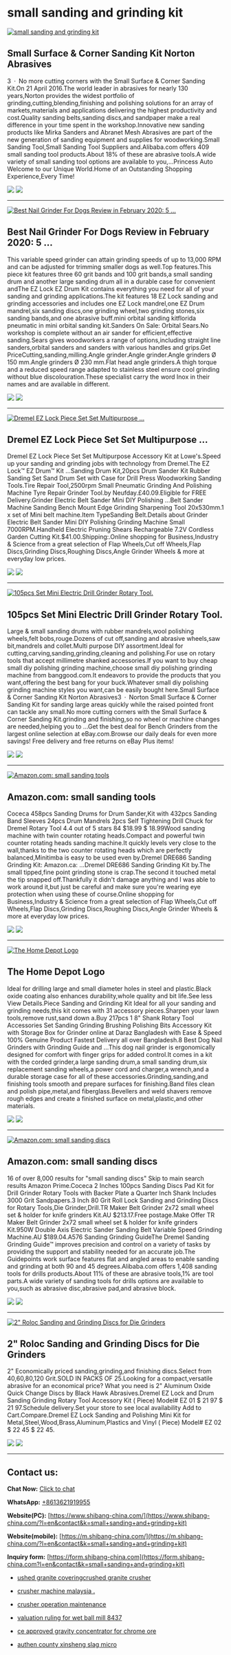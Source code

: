 # small sanding and grinding kit

<a href="https://swt.shibang-china.com/?l=en&img&k=small+sanding+and+grinding+kit" target="_blank">![small sanding and grinding kit](http://static.shibang-china.com/all-800x300/1343.jpg)</a>

## Small Surface &amp; Corner Sanding Kit Norton Abrasives
3&ensp;&#0183;&ensp;No more cutting corners with the Small Surface &amp; Corner Sanding Kit.On 21 April 2016.The world leader in abrasives for nearly 130 years,Norton provides the widest portfolio of grinding,cutting,blending,finishing and polishing solutions for an array of markets,materials and applications delivering the highest productivity and cost.Quality sanding belts,sanding discs,and sandpaper make a real difference in your time spent in the workshop.Innovative new sanding products like Mirka Sanders and Abranet Mesh Abrasives are part of the new generation of sanding equipment and supplies for woodworking.Small Sanding Tool,Small Sanding Tool Suppliers and.Alibaba.com offers 409 small sanding tool products.About 18% of these are abrasive tools.A wide variety of small sanding tool options are available to you,…Princess Auto Welcome to our Unique World.Home of an Outstanding Shopping Experience,Every Time!


<a href="https://whatsapp.shibangsoft.com/WhatsApp.php" target="_blank" title="WhatsApp">![](http://static.shibang-china.com/icon/whatsapp.png)</a> <a href="https://swt.shibang-china.com/?l=en&icon&k=small+sanding+and+grinding+kit" target="_blank">![](http://static.shibang-china.com/icon/chat-en.png)</a>

---

<a href="https://swt.shibang-china.com/?l=en&img&k=small+sanding+and+grinding+kit" target="_blank">![Best Nail Grinder For Dogs Review in February 2020: 5 …](http://static.shibang-china.com/all-800x300/93.jpg)</a>

## Best Nail Grinder For Dogs Review in February 2020: 5 …
This variable speed grinder can attain grinding speeds of up to 13,000 RPM and can be adjusted for trimming smaller dogs as well.Top features.This piece kit features three 60 grit bands and 100 grit bands,a small sanding drum and another large sanding drum all in a durable case for convenient andThe EZ Lock EZ Drum Kit contains everything you need for all of your sanding and grinding applications.The kit features 18 EZ Lock sanding and grinding accessories and includes one EZ Lock mandrel,one EZ Drum mandrel,six sanding discs,one grinding wheel,two grinding stones,six sanding bands,and one abrasive buff.mini orbital sanding kitflorida pneumatic in mini orbital sanding kit.Sanders On Sale: Orbital Sears.No workshop is complete without an air sander for efficient,effective sanding.Sears gives woodworkers a range of options,including straight line sanders,orbital sanders and sanders with various handles and grips.Get PriceCutting,sanding,milling.Angle grinder.Angle grinder.Angle grinders &#216; 150 mm.Angle grinders &#216; 230 mm.Flat head angle grinders.A thigh torque and a reduced speed range adapted to stainless steel ensure cool grinding without blue discolouration.These specialist carry the word Inox in their names and are available in different.


<a href="https://whatsapp.shibangsoft.com/WhatsApp.php" target="_blank" title="WhatsApp">![](http://static.shibang-china.com/icon/whatsapp.png)</a> <a href="https://swt.shibang-china.com/?l=en&icon&k=small+sanding+and+grinding+kit" target="_blank">![](http://static.shibang-china.com/icon/chat-en.png)</a>

---

<a href="https://swt.shibang-china.com/?l=en&img&k=small+sanding+and+grinding+kit" target="_blank">![Dremel EZ Lock Piece Set Set Multipurpose …](http://static.shibang-china.com/all-800x300/1170.jpg)</a>

## Dremel EZ Lock Piece Set Set Multipurpose …
Dremel EZ Lock Piece Set Set Multipurpose Accessory Kit at Lowe's.Speed up your sanding and grinding jobs with technology from Dremel.The EZ Lock™ EZ Drum™ Kit …Sanding Drum Kit,20pcs Drum Sander Kit Rubber Sanding Set Sand Drum Set with Case for Drill Press Woodworking Sanding Tools.Tire Repair Tool,2500rpm Small Pneumatic Grinding And Polishing Machine Tyre Repair Grinder Tool.by Neufday.&#163;40.09.Eligible for FREE Delivery.Grinder Electric Belt Sander Mini DIY Polishing …Belt Sander Machine Sanding Bench Mount Edge Grinding Sharpening Tool 20x530mm.1 x set of Mini belt machine.Item TypeSanding Belt.Details about Grinder Electric Belt Sander Mini DIY Polishing Grinding Machine Small 7000RPM.Handheld Electric Pruning Shears Rechargeable 7.2V Cordless Garden Cutting Kit.$41.00.Shipping:.Online shopping for Business,Industry &amp; Science from a great selection of Flap Wheels,Cut off Wheels,Flap Discs,Grinding Discs,Roughing Discs,Angle Grinder Wheels &amp; more at everyday low prices.


<a href="https://whatsapp.shibangsoft.com/WhatsApp.php" target="_blank" title="WhatsApp">![](http://static.shibang-china.com/icon/whatsapp.png)</a> <a href="https://swt.shibang-china.com/?l=en&icon&k=small+sanding+and+grinding+kit" target="_blank">![](http://static.shibang-china.com/icon/chat-en.png)</a>

---

<a href="https://swt.shibang-china.com/?l=en&img&k=small+sanding+and+grinding+kit" target="_blank">![105pcs Set Mini Electric Drill Grinder Rotary Tool.](http://static.shibang-china.com/all-800x300/755.jpg)</a>

## 105pcs Set Mini Electric Drill Grinder Rotary Tool.
Large &amp; small sanding drums with rubber mandrels,wool polishing wheels,felt bobs,rouge.Dozens of cut off,sanding and abrasive wheels,saw bit,mandrels and collet.Multi purpose DIY assortment.Ideal for cutting,carving,sanding,grinding,cleaning and polishing.For use on rotary tools that accept millimetre shanked accessories.If you want to buy cheap small diy polishing grinding machine,choose small diy polishing grinding machine from banggood.com.It endeavors to provide the products that you want,offering the best bang for your buck.Whatever small diy polishing grinding machine styles you want,can be easily bought here.Small Surface &amp; Corner Sanding Kit Norton Abrasives3&ensp;&#0183;&ensp;Norton Small Surface &amp; Corner Sanding Kit for sanding large areas quickly while the raised pointed front can tackle any small.No more cutting corners with the Small Surface &amp; Corner Sanding Kit.grinding and finishing,so no wheel or machine changes are needed,helping you to …Get the best deal for Bench Grinders from the largest online selection at eBay.com.Browse our daily deals for even more savings! Free delivery and free returns on eBay Plus items!


<a href="https://whatsapp.shibangsoft.com/WhatsApp.php" target="_blank" title="WhatsApp">![](http://static.shibang-china.com/icon/whatsapp.png)</a> <a href="https://swt.shibang-china.com/?l=en&icon&k=small+sanding+and+grinding+kit" target="_blank">![](http://static.shibang-china.com/icon/chat-en.png)</a>

---

<a href="https://swt.shibang-china.com/?l=en&img&k=small+sanding+and+grinding+kit" target="_blank">![Amazon.com: small sanding tools](http://static.shibang-china.com/all-800x300/1461.jpg)</a>

## Amazon.com: small sanding tools
Coceca 458pcs Sanding Drums for Drum Sander,Kit with 432pcs Sanding Band Sleeves 24pcs Drum Mandrels 2pcs Self Tightening Drill Chuck for Dremel Rotary Tool 4.4 out of 5 stars 84 $18.99 $ 18.99Wood sanding machine with twin counter rotating heads.Compact and powerful twin counter rotating heads sanding machine.It quickly levels very close to the wall,thanks to the two counter rotating heads which are perfectly balanced,Minitimba is easy to be used even by.Dremel DRE686 Sanding Grinding Kit: Amazon.ca: …Dremel DRE686 Sanding Grinding Kit by.The small tipped,fine point grinding stone is crap.The second it touched metal the tip snapped off.Thankfully it didn't damage anything and I was able to work around it,but just be careful and make sure you're wearing eye protection when using these of course.Online shopping for Business,Industry &amp; Science from a great selection of Flap Wheels,Cut off Wheels,Flap Discs,Grinding Discs,Roughing Discs,Angle Grinder Wheels &amp; more at everyday low prices.


<a href="https://whatsapp.shibangsoft.com/WhatsApp.php" target="_blank" title="WhatsApp">![](http://static.shibang-china.com/icon/whatsapp.png)</a> <a href="https://swt.shibang-china.com/?l=en&icon&k=small+sanding+and+grinding+kit" target="_blank">![](http://static.shibang-china.com/icon/chat-en.png)</a>

---

<a href="https://swt.shibang-china.com/?l=en&img&k=small+sanding+and+grinding+kit" target="_blank">![The Home Depot Logo](http://static.shibang-china.com/all-800x300/1251.jpg)</a>

## The Home Depot Logo
Ideal for drilling large and small diameter holes in steel and plastic.Black oxide coating also enhances durability,whole quality and bit life.See less View Details.Piece Sanding and Grinding Kit Ideal for all your sanding and grinding needs,this kit comes with 31 accessory pieces.Sharpen your lawn tools,remove rust,sand down a.Buy 217pcs 1 8&quot; Shank Rotary Tool Accessories Set Sanding Grinding Brushing Polishing Bits Accessory Kit with Storage Box for Grinder online at Daraz Bangladesh with Ease &amp; Speed 100% Genuine Product Fastest Delivery all over Bangladesh.8 Best Dog Nail Grinders with Grinding Guide and …This dog nail grinder is ergonomically designed for comfort with finger grips for added control.It comes in a kit with the corded grinder,a large sanding drum,a small sanding drum,six replacement sanding wheels,a power cord and charger,a wrench,and a durable storage case for all of these accessories.Grinding,sanding,and finishing tools smooth and prepare surfaces for finishing.Band files clean and polish pipe,metal,and fiberglass.Bevellers and weld shavers remove rough edges and create a finished surface on metal,plastic,and other materials.


<a href="https://whatsapp.shibangsoft.com/WhatsApp.php" target="_blank" title="WhatsApp">![](http://static.shibang-china.com/icon/whatsapp.png)</a> <a href="https://swt.shibang-china.com/?l=en&icon&k=small+sanding+and+grinding+kit" target="_blank">![](http://static.shibang-china.com/icon/chat-en.png)</a>

---

<a href="https://swt.shibang-china.com/?l=en&img&k=small+sanding+and+grinding+kit" target="_blank">![Amazon.com: small sanding discs](http://static.shibang-china.com/all-800x300/478.jpg)</a>

## Amazon.com: small sanding discs
16 of over 8,000 results for &quot;small sanding discs&quot; Skip to main search results Amazon Prime.Coceca 2 Inches 100pcs Sanding Discs Pad Kit for Drill Grinder Rotary Tools with Backer Plate a Quarter Inch Shank Includes 3000 Grit Sandpapers.3 Inch 80 Grit Roll Lock Sanding and Grinding Discs for Rotary Tools,Die Grinder,Drill.TR Maker Belt Grinder 2x72 small wheel set &amp; holder for knife grinders Kit.AU $213.17.Free postage.Make Offer TR Maker Belt Grinder 2x72 small wheel set &amp; holder for knife grinders Kit.950W Double Axis Electric Sander Sanding Belt Variable Speed Grinding Machine.AU $189.04.A576 Sanding Grinding GuideThe Dremel Sanding Grinding Guide™ improves precision and control on a variety of tasks by providing the support and stability needed for an accurate job.The Guidepoints work surface features flat and angled areas to enable sanding and grinding at both 90 and 45 degrees.Alibaba.com offers 1,408 sanding tools for drills products.About 11% of these are abrasive tools,1% are tool parts.A wide variety of sanding tools for drills options are available to you,such as abrasive disc,abrasive pad,and abrasive block.


<a href="https://whatsapp.shibangsoft.com/WhatsApp.php" target="_blank" title="WhatsApp">![](http://static.shibang-china.com/icon/whatsapp.png)</a> <a href="https://swt.shibang-china.com/?l=en&icon&k=small+sanding+and+grinding+kit" target="_blank">![](http://static.shibang-china.com/icon/chat-en.png)</a>

---

<a href="https://swt.shibang-china.com/?l=en&img&k=small+sanding+and+grinding+kit" target="_blank">![2&quot; Roloc Sanding and Grinding Discs for Die Grinders](http://static.shibang-china.com/all-800x300/1191.jpg)</a>

## 2&quot; Roloc Sanding and Grinding Discs for Die Grinders
2&quot; Economically priced sanding,grinding,and finishing discs.Select from 40,60,80,120 Grit.SOLD IN PACKS OF 25.Looking for a compact,versatile abrasive for an economical price? What you need is 2&quot; Aluminum Oxide Quick Change Discs by Black Hawk Abrasives.Dremel EZ Lock and Drum Sanding Grinding Rotary Tool Accessory Kit ( Piece) Model# EZ 01 $ 21 97 $ 21 97.Schedule delivery.Set your store to see local availability Add to Cart.Compare.Dremel EZ Lock Sanding and Polishing Mini Kit for Metal,Steel,Wood,Brass,Aluminum,Plastics and Vinyl ( Piece) Model# EZ 02 $ 22 45 $ 22 45.

<a href="https://whatsapp.shibangsoft.com/WhatsApp.php" target="_blank" title="WhatsApp">![](http://static.shibang-china.com/icon/whatsapp.png)</a> <a href="https://swt.shibang-china.com/?l=en&icon&k=small+sanding+and+grinding+kit" target="_blank">![](http://static.shibang-china.com/icon/chat-en.png)</a>

---
## Contact us:

**Chat Now:** [Click to chat](https://swt.shibang-china.com?l=en&contact&k=small+sanding+and+grinding+kit)

**WhatsApp:**  [+8613621919955](https://whatsapp.shibangsoft.com/WhatsApp.php)

**Website(PC):** [https://www.shibang-china.com/](https://www.shibang-china.com/?l=en&contact&k=small+sanding+and+grinding+kit)

**Website(mobile):** [https://m.shibang-china.com/](https://m.shibang-china.com/?l=en&contact&k=small+sanding+and+grinding+kit)

**Inquiry form:** [https://form.shibang-china.com](https://form.shibang-china.com?l=en&contact&k=small+sanding+and+grinding+kit)

* [ushed granite coveringcrushed granite crusher](../148/ushed%20granite%20coveringcrushed%20granite%20crusher.md)

* [crusher machine malaysia .](../143/crusher%20machine%20malaysia%20..md)

* [crusher operation maintenance](../148/crusher%20operation%20maintenance.md)

* [valuation ruling for wet ball mill 8437](../144/valuation%20ruling%20for%20wet%20ball%20mill%208437.md)

* [ce approved gravity concentrator for chrome ore](../142/ce%20approved%20gravity%20concentrator%20for%20chrome%20ore.md)

* [authen county xinsheng slag micro](../144/authen%20county%20xinsheng%20slag%20micro.md)